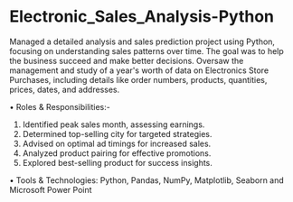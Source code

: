 # Electronic_Sales_Analysis-Python
Managed a detailed analysis and sales prediction project using Python, focusing on understanding sales patterns over time. The goal was to help the business succeed and make better decisions. Oversaw the management and study of a year's worth of data on Electronics Store Purchases, including details like order numbers, products, quantities, prices, dates, and addresses.

• Roles & Responsibilities:-
1. Identified peak sales month, assessing earnings.
2. Determined top-selling city for targeted strategies.
3. Advised on optimal ad timings for increased sales.
4. Analyzed product pairing for effective promotions.
5. Explored best-selling product for success insights.

• Tools & Technologies: Python, Pandas, NumPy, Matplotlib, Seaborn and Microsoft Power Point
